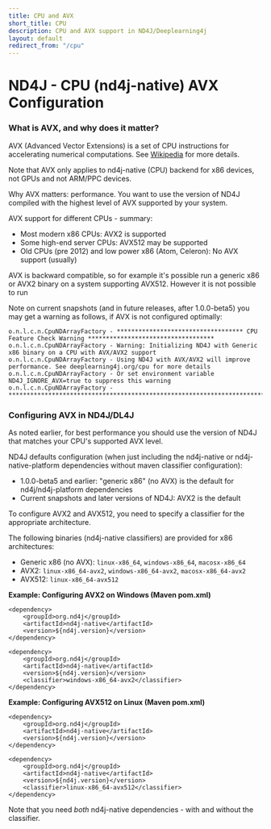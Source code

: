```yaml
---
title: CPU and AVX
short_title: CPU
description: CPU and AVX support in ND4J/Deeplearning4j
layout: default
redirect_from: "/cpu"
---
```


# ND4J - CPU (nd4j-native) AVX Configuration

### What is AVX, and why does it matter?

AVX (Advanced Vector Extensions) is a set of CPU instructions for accelerating numerical computations. See [Wikipedia](https://en.wikipedia.org/wiki/Advanced_Vector_Extensions) for more details.

Note that AVX only applies to nd4j-native (CPU) backend for x86 devices, not GPUs and not ARM/PPC devices.

Why AVX matters: performance. You want to use the version of ND4J compiled with the highest level of AVX supported by your system.


AVX support for different CPUs - summary:
* Most modern x86 CPUs: AVX2 is supported
* Some high-end server CPUs: AVX512 may be supported 
* Old CPUs (pre 2012) and low power x86 (Atom, Celeron): No AVX support (usually) 

AVX is backward compatible, so for example it's possible run a generic x86 or AVX2 binary on a system supporting AVX512.
However it is not possible to run 

Note on current snapshots (and in future releases, after 1.0.0-beta5) you may get a warning as follows, if AVX is not configured optimally:
```
o.n.l.c.n.CpuNDArrayFactory - *********************************** CPU Feature Check Warning ***********************************
o.n.l.c.n.CpuNDArrayFactory - Warning: Initializing ND4J with Generic x86 binary on a CPU with AVX/AVX2 support
o.n.l.c.n.CpuNDArrayFactory - Using ND4J with AVX/AVX2 will improve performance. See deeplearning4j.org/cpu for more details
o.n.l.c.n.CpuNDArrayFactory - Or set environment variable ND4J_IGNORE_AVX=true to suppress this warning
o.n.l.c.n.CpuNDArrayFactory - ************************************************************************************************
```


### Configuring AVX in ND4J/DL4J

As noted earlier, for best performance you should use the version of ND4J that matches your CPU's supported AVX level. 

ND4J defaults configuration (when just including the nd4j-native or nd4j-native-platform dependencies without maven classifier configuration):
* 1.0.0-beta5 and earlier: "generic x86" (no AVX) is the default for nd4j/nd4j-platform dependencies
* Current snapshots and later versions of ND4J: AVX2 is the default


To configure AVX2 and AVX512, you need to specify a classifier for the appropriate architecture.

The following binaries (nd4j-native classifiers) are provided for x86 architectures:
* Generic x86 (no AVX): `linux-x86_64`, `windows-x86_64`, `macosx-x86_64` 
* AVX2: `linux-x86_64-avx2`, `windows-x86_64-avx2`, `macosx-x86_64-avx2`
* AVX512: `linux-x86_64-avx512`


**Example: Configuring AVX2 on Windows (Maven pom.xml)**
```
<dependency>
    <groupId>org.nd4j</groupId>
    <artifactId>nd4j-native</artifactId>
    <version>${nd4j.version}</version>
</dependency>

<dependency>
    <groupId>org.nd4j</groupId>
    <artifactId>nd4j-native</artifactId>
    <version>${nd4j.version}</version>
    <classifier>windows-x86_64-avx2</classifier>
</dependency>
```


**Example: Configuring AVX512 on Linux (Maven pom.xml)**
```
<dependency>
    <groupId>org.nd4j</groupId>
    <artifactId>nd4j-native</artifactId>
    <version>${nd4j.version}</version>
</dependency>

<dependency>
    <groupId>org.nd4j</groupId>
    <artifactId>nd4j-native</artifactId>
    <version>${nd4j.version}</version>
    <classifier>linux-x86_64-avx512</classifier>
</dependency>
```

Note that you need *both* nd4j-native dependencies - with and without the classifier.